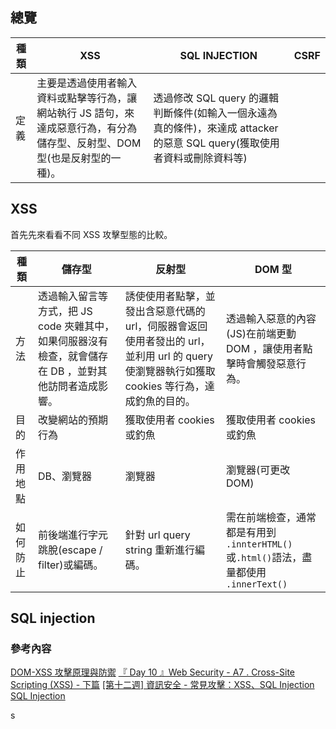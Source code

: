 ## 總覽

| 種類 | XSS                                                                                                                        | SQL INJECTION                                                                                                             | CSRF |
| ---- | -------------------------------------------------------------------------------------------------------------------------- | ------------------------------------------------------------------------------------------------------------------------- | ---- |
| 定義 | 主要是透過使用者輸入資料或點擊等行為，讓網站執行 JS 語句，來達成惡意行為，有分為儲存型、反射型、DOM 型(也是反射型的一種)。 | 透過修改 SQL query 的邏輯判斷條件(如輸入一個永遠為真的條件)，來達成 attacker 的惡意 SQL query(獲取使用者資料或刪除資料等) |      |

## XSS

首先先來看看不同 XSS 攻擊型態的比較。

| 種類     | 儲存型                                                                                                | 反射型                                                                                                                                        | DOM 型                                                                                 |
| -------- | ----------------------------------------------------------------------------------------------------- | --------------------------------------------------------------------------------------------------------------------------------------------- | -------------------------------------------------------------------------------------- |
| 方法     | 透過輸入留言等方式，把 JS code 夾雜其中，如果伺服器沒有檢查，就會儲存在 DB ，並對其他訪問者造成影響。 | 誘使使用者點擊，並發出含惡意代碼的 url，伺服器會返回使用者發出的 url，並利用 url 的 query 使瀏覽器執行如獲取 cookies 等行為，達成釣魚的目的。 | 透過輸入惡意的內容(JS)在前端更動 DOM ，讓使用者點擊時會觸發惡意行為。                  |
| 目的     | 改變網站的預期行為                                                                                    | 獲取使用者 cookies 或釣魚                                                                                                                     | 獲取使用者 cookies 或釣魚                                                              |
| 作用地點 | DB、瀏覽器                                                                                            | 瀏覽器                                                                                                                                        | 瀏覽器(可更改 DOM)                                                                     |
| 如何防止 | 前後端進行字元跳脫(escape / filter)或編碼。                                                           | 針對 url query string 重新進行編碼。                                                                                                          | 需在前端檢查，通常都是有用到 `.innterHTML()`或`.html()`語法，盡量都使用 `.innerText()` |

## SQL injection

### 參考內容

[DOM-XSS 攻擊原理與防禦](https://www.mdeditor.tw/pl/pQzv/zh-tw)
[『 Day 10 』Web Security - A7 . Cross-Site Scripting (XSS) - 下篇](https://ithelp.ithome.com.tw/articles/10220667)
[[第十二週] 資訊安全 - 常見攻擊：XSS、SQL Injection
SQL Injection](https://yakimhsu.com/project/project_w12_Info_Security-XSS_SQL.html)

s
